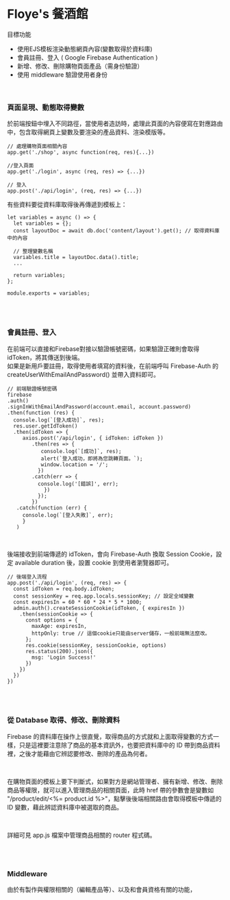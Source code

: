 <h1>Floye's 餐酒館</h1>
    <p>目標功能</p>
    <ul>
        <li>使用EJS模板渲染動態網頁內容(變數取得於資料庫)</li>
        <li>會員註冊、登入 ( Google Firebase Authentication )</li>
        <li>新增、修改、刪除購物頁面產品（需身份驗證）</li>
        <li>使用 middleware 驗證使用者身份</li>
    </ul>
    <br>
    <h3>頁面呈現、動態取得變數</h3>
    <p>
        於前端按鈕中埋入不同路徑，當使用者造訪時，處理此頁面的內容便寫在對應路由中，包含取得網頁上變數及要渲染的產品資料、渲染模版等。
    </p>

```        
// 處理購物頁面相關內容
app.get('./shop', async function(req, res){...})   

//登入頁面
app.get('./login', async (req, res) => {...})

// 登入
app.post('./api/login', (req, res) => {...})
```

<p>有些資料要從資料庫取得後再傳遞到模板上：</p>
        
```        
let variables = async () => {
  let variables = {};
  const layoutDoc = await db.doc('content/layout').get(); // 取得資料庫中的內容
  
  // 整理變數名稱
  variables.title = layoutDoc.data().title;
  ...
  
  return variables;
};

module.exports = variables; 
```
        
<br>
<br>
<h3>會員註冊、登入</h3>
<p>
在前端可以直接和Firebase對接以驗證帳號密碼，如果驗證正確則會取得 idToken，將其傳送到後端。
<br>
如果是新用戶要註冊，取得使用者填寫的資料後，在前端呼叫 Firebase-Auth 的 createUserWithEmailAndPassword() 並帶入資料即可。
</p>
        
```
// 前端驗證帳號密碼
firebase
.auth()
.signInWithEmailAndPassword(account.email, account.password)
.then(function (res) {
  console.log(`[登入成功]`, res);
  res.user.getIdToken()
  .then(idToken => {
     axios.post('/api/login', { idToken: idToken })
        .then(res => {
           console.log(`[成功]`, res);
           alert(`登入成功，即將為您跳轉頁面。`);
           window.location = '/';
          })
        .catch(err => {
          console.log('[錯誤]', err);
            })
          });
        })
   .catch(function (err) {
     console.log(`[登入失敗]`, err);
     }
   )
 ```
         
<br>
<p>後端接收到前端傳遞的 idToken，會向 Firebase-Auth 換取 Session Cookie，設定 available duration 後，設置 cookie 到使用者瀏覽器即可。</p>
        
```
// 後端登入流程
app.post('./api/login', (req, res) => {
  const idToken = req.body.idToken;
  const sessionKey = req.app.locals.sessionKey; // 設定全域變數
  const expiresIn = 60 * 60 * 24 * 5 * 1000;
  admin.auth().createSessionCookie(idToken, { expiresIn })
    .then(sessionCookie => {
      const options = {
        maxAge: expiresIn,
        httpOnly: true // 這個cookie只能由server儲存，一般前端無法竄改。
      };
      res.cookie(sessionKey, sessionCookie, options)
      res.status(200).json({
        msg: 'Login Success!'
      })
    })
  })
})
```
        
<br>
<br>
<h3>從 Database 取得、修改、刪除資料</h3>
<p>
Firebase 的資料庫在操作上很直覺，取得商品的方式就和上面取得變數的方式一樣，只是這裡要注意除了商品的基本資訊外，也要把資料庫中的 ID 帶到商品資料裡，之後才能藉由它辨認要修改、刪除的產品為何者。
</p>
<br>
<p>
在購物頁面的模板上要下判斷式，如果對方是網站管理者、擁有新增、修改、刪除商品等權限，就可以進入管理商品的相關頁面，此時 href 帶的參數會是變數如 "/product/edit/<%= product.id %>"，點擊後後端相關路由會取得模板中傳遞的 ID 變數，藉此辨認資料庫中被選取的商品。
</p>
<br>
<p>
詳細可見 app.js 檔案中管理商品相關的 router 程式碼。
</p>
<br>
<br>
<h3>Middleware</h3>
<p>
由於有製作與權限相關的（編輯產品等）、以及和會員資格有關的功能，
</p>
